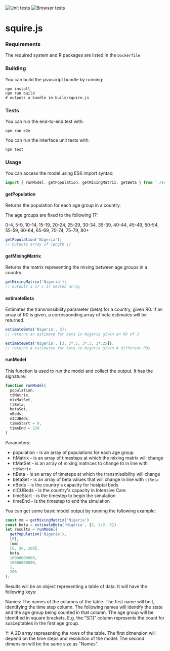 ![Unit tests](https://github.com/mrc-ide/squire_js/workflows/test/badge.svg?branch=master)
![Browser tests](https://github.com/mrc-ide/squire_js/workflows/e2e/badge.svg?branch=master)

# squire.js

### Requirements

The required system and R packages are listed in the `Dockerfile`

### Building

You can build the javascript bundle by running:

```
npm install
npm run build
# outputs a bundle in build/squire.js
```

### Tests

You can run the end-to-end test with:

```
npm run e2e
```

You can run the interface unit tests with:

```
npm test
```

### Usage

You can access the model using ES6 import syntax:

```js
import { runModel, getPopulation, getMixingMatrix, getBeta } from './squire.js'
```

#### getPopulation

Returns the population for each age group in a country.

The age groups are fixed to the following 17:

0-4, 5-9, 10-14, 15-19, 20-24, 25-29, 30-34, 35-39,
40-44, 45-49, 50-54, 55-59, 60-64, 65-69, 70-74, 75-79, 80+ 

```js
getPopulation('Nigeria');
// Outputs array of length 17
```

#### getMixingMatrix

Returns the matrix representing the mixing between age groups in a country.

```js
getMixingMatrix('Nigeria');
// Outputs a 17 x 17 nested array
```

#### estimateBeta

Estimates the transmissibility parameter (beta) for a country, given R0. If an
array of R0 is given, a corresponding array of beta estimates will be returned.

```js
estimateBeta('Nigeria', 3);
// returns an estimate for beta in Nigeria given an R0 of 3

estimateBeta('Nigeria', [3, 3*.5, 3*.3, 3*.25]);
// returns 4 estimates for beta in Nigeria given 4 different R0s
```

#### runModel

This function is used to run the model and collect the output. It has the
signature:

```js
function runModel(
  population,
  ttMatrix,
  mixMatSet,
  ttBeta,
  betaSet,
  nBeds,
  nICUBeds,
  timeStart = 0,
  timeEnd = 250
)
```

Parameters:

 * population - is an array of populations for each age group
 * ttMatrix - is an array of timesteps at which the mixing matrix will change
 * ttMatSet - is an array of mixing matrices to change to in line with
   `ttMatrix`
 * ttBeta - is an array of timsteps at which the transmissibility will change
 * betaSet - is an array of beta values that will change in line with `ttBeta`
 * nBeds - is the country's capacity for hosiptal beds
 * nICUBeds - is the country's capacity in Intensive Care
 * timeStart - is the timestep to begin the simulation
 * timeEnd - is the timestep to end the simulation

You can get some basic model output by running the following example:

```js
const mm = getMixingMatrix('Nigeria')
const beta = estimateBeta('Nigeria', [3, 3/2, 3])
let results = runModel(
  getPopulation('Nigeria'),
  [0],
  [mm],
  [0, 50, 200],
  beta,
  10000000000,
  10000000000,
  1,
  200
);
```

Results will be an object representing a table of data. It will have the following keys:

Names: The names of the columns of the table. The first name will be t, identifying the time step column. The following names will identify the state and the age group being counted in that column. The age group will be identified in square brackets. E.g. the "S[1]" column represents the count for susceptables in the first age group.

Y: A 2D array representing the rows of the table. The first dimension will depend on the time steps and resolution of the model. The second dimension will be the same size as "Names".
